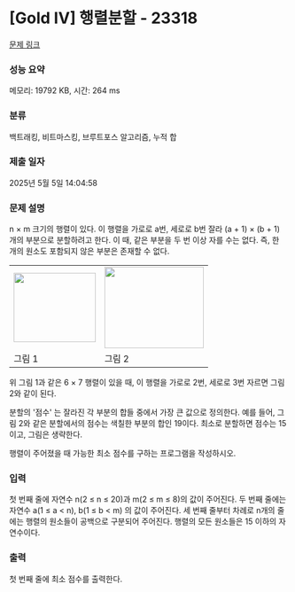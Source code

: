 # [Gold IV] 행렬분할 - 23318 

[문제 링크](https://www.acmicpc.net/problem/23318) 

### 성능 요약

메모리: 19792 KB, 시간: 264 ms

### 분류

백트래킹, 비트마스킹, 브루트포스 알고리즘, 누적 합

### 제출 일자

2025년 5월 5일 14:04:58

### 문제 설명

<p>n × m 크기의 행렬이 있다. 이 행렬을 가로로 a번, 세로로 b번 잘라 (a + 1) × (b + 1) 개의 부분으로 분할하려고 한다. 이 때, 같은 부분을 두 번 이상 자를 수는 없다. 즉, 한 개의 원소도 포함되지 않은 부분은 존재할 수 없다.</p>

<table class="table table-bordered td-center td-middle">
	<tbody>
		<tr>
			<td><img alt="" src="https://upload.acmicpc.net/730b5edd-6913-472b-bec5-d92069cc8db5/-/preview/" style="width: 148px; height: 125px;"></td>
			<td><img alt="" src="https://upload.acmicpc.net/6d2492a4-a468-4f04-9e11-2a39c3366a6c/-/preview/" style="width: 179px; height: 147px;"></td>
		</tr>
		<tr>
			<td>그림 1</td>
			<td>그림 2</td>
		</tr>
	</tbody>
</table>

<p>위 그림 1과 같은 6 × 7 행렬이 있을 때, 이 행렬을 가로로 2번, 세로로 3번 자르면 그림 2와 같이 된다.</p>

<p>분할의 '점수' 는 잘라진 각 부분의 합들 중에서 가장 큰 값으로 정의한다. 예를 들어, 그림 2와 같은 분할에서의 점수는 색칠한 부분의 합인 19이다. 최소로 분할하면 점수는 15이고, 그림은 생략한다.</p>

<p>행렬이 주어졌을 때 가능한 최소 점수를 구하는 프로그램을 작성하시오.</p>

### 입력 

 <p>첫 번째 줄에 자연수 n(2 ≤ n ≤ 20)과 m(2 ≤ m ≤ 8)의 값이 주어진다. 두 번째 줄에는 자연수 a(1 ≤ a < n), b(1 ≤ b < m) 의 값이 주어진다. 세 번째 줄부터 차례로 n개의 줄에는 행렬의 원소들이 공백으로 구분되어 주어진다. 행렬의 모든 원소들은 15 이하의 자연수이다. </p>

### 출력 

 <p>첫 번째 줄에 최소 점수를 출력한다.</p>

